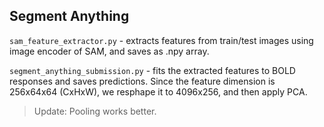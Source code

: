 ## Segment Anything

`sam_feature_extractor.py` - extracts features from train/test images using image encoder of SAM, and saves as .npy array.

`segment_anything_submission.py` - fits the extracted features to BOLD responses and saves predictions. Since the feature dimension is 256x64x64 (CxHxW), we resphape it to 4096x256, and then apply PCA.

> Update: Pooling works better.